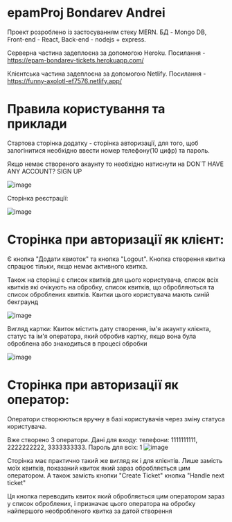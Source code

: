 # epamProj Bondarev Andrei

Проект розроблено із застосуванням стеку MERN. БД - Mongo DB, Front-end - React, Back-end - nodejs + express.

Серверна частина задеплоєна за допомогою Heroku. Посилання - https://epam-bondarev-tickets.herokuapp.com/

Клієнтська частина задеплоєна за допомогою Netlify. Посилання - https://funny-axolotl-ef7576.netlify.app/

# Правила користування та приклади

Стартова сторінка додатку - сторінка авторизації, для того, щоб залогінитися необхідно ввести номер телефону(10 цифр) та пароль.

Якщо немає створеного акаунту то необхідно натиснути на DON`T HAVE ANY ACCOUNT? SIGN UP

![image](https://user-images.githubusercontent.com/82459651/168773750-d2258089-f209-424b-9c5d-c7d3cdcfeae5.png)

Сторінка реєстрації:

![image](https://user-images.githubusercontent.com/82459651/168775146-66bfdcfa-e495-4f40-9974-1ff6b2cf8361.png)

# Сторінка при авторизації як клієнт:

Є кнопка "Додати квиоток" та кнопка "Logout". Кнопка створення квитка спрацює тільки, якщо немає активного квитка. 

Також на сторінці є список квитків для цього користувача, список всіх квитків які очікують на обробку, список квитків, що обробляються та список оброблених квитків. Квитки цього користувача мають синій бекграунд

![image](https://user-images.githubusercontent.com/82459651/168777448-38c5a173-74fa-49aa-977c-4f2a98e3b0e1.png)



Вигляд картки:
Квиток містить дату створення, ім'я акаунту клієнта, статус та ім'я оператора, який обробив картку, якщо вона була оброблена або знаходиться в процесі обробки

![image](https://user-images.githubusercontent.com/82459651/168781004-e904411e-fd94-4fc5-930d-580ad5003c54.png)


# Сторінка при авторизації як оператор:

Оператори створюються вручну в базі користувачів через зміну статуса користувача.

Вже створено 3 оператори. Дані для входу: телефони: 1111111111, 2222222222, 3333333333. Пароль для всіх: 1
![image](https://user-images.githubusercontent.com/82459651/168781483-9f33ceba-51c6-4948-95cc-2ed3be28fc83.png)

Сторінка має практично такий же вигляд як і для клієнтів. Лише замість моїх квитків, показаний квиток який зараз обробляється цим оператором. А також замість кнопки "Create Ticket" кнопка "Handle next ticket"

Ця кнопка переводить квиток який обробляється цим оператором зараз у список оброблених, і призначає цього оператора на обробку найпершого необробленого квитка за датой створення

